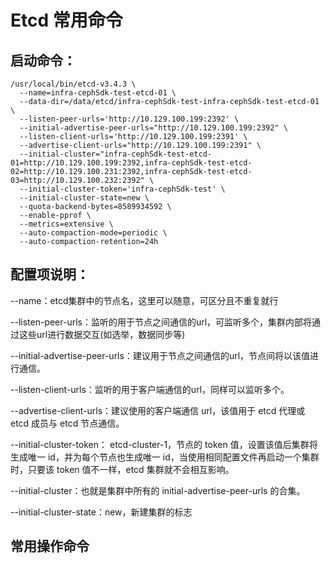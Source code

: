 # Etcd 常用命令

## 启动命令：

```shell
/usr/local/bin/etcd-v3.4.3 \
  --name=infra-cephSdk-test-etcd-01 \
  --data-dir=/data/etcd/infra-cephSdk-test-infra-cephSdk-test-etcd-01 \
  --listen-peer-urls='http://10.129.100.199:2392' \
  --initial-advertise-peer-urls="http://10.129.100.199:2392" \
  --listen-client-urls='http://10.129.100.199:2391' \
  --advertise-client-urls="http://10.129.100.199:2391" \
  --initial-cluster="infra-cephSdk-test-etcd-01=http://10.129.100.199:2392,infra-cephSdk-test-etcd-02=http://10.129.100.231:2392,infra-cephSdk-test-etcd-03=http://10.129.100.232:2392" \
  --initial-cluster-token='infra-cephSdk-test' \
  --initial-cluster-state=new \
  --quota-backend-bytes=8589934592 \
  --enable-pprof \
  --metrics=extensive \
  --auto-compaction-mode=periodic \
  --auto-compaction-retention=24h
```

## 配置项说明：

--name：etcd集群中的节点名，这里可以随意，可区分且不重复就行

--listen-peer-urls：监听的用于节点之间通信的url，可监听多个，集群内部将通过这些url进行数据交互(如选举，数据同步等)

--initial-advertise-peer-urls：建议用于节点之间通信的url，节点间将以该值进行通信。

--listen-client-urls：监听的用于客户端通信的url，同样可以监听多个。

--advertise-client-urls：建议使用的客户端通信 url，该值用于 etcd 代理或 etcd 成员与 etcd 节点通信。

--initial-cluster-token： etcd-cluster-1，节点的 token 值，设置该值后集群将生成唯一 id，并为每个节点也生成唯一 id，当使用相同配置文件再启动一个集群时，只要该 token 值不一样，etcd 集群就不会相互影响。

--initial-cluster：也就是集群中所有的 initial-advertise-peer-urls 的合集。

--initial-cluster-state：new，新建集群的标志



## 常用操作命令

